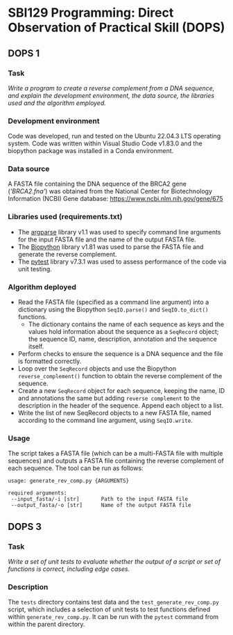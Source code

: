 # SBI129 Programming: Direct Observation of Practical Skill (DOPS)

## DOPS 1
### Task
*Write a program to create a reverse complement from a DNA sequence, and explain the development environment, the data source, the libraries used and the algorithm employed.*

### Development environment
Code was developed, run and tested on the Ubuntu 22.04.3 LTS operating system. Code was written within Visual Studio Code v1.83.0 and the biopython package was installed in a Conda environment.

### Data source
A FASTA file containing the DNA sequence of the BRCA2 gene (*'BRCA2.fna'*) was obtained from the National Center for Biotechnology Information (NCBI) Gene database: https://www.ncbi.nlm.nih.gov/gene/675

### Libraries used (requirements.txt)
- The [argparse](https://docs.python.org/3/library/argparse.html) library v1.1 was used to specify command line arguments for the input FASTA file and the name of the output FASTA file.
- The [Biopython](https://biopython.org/) library v1.81 was used to parse the FASTA file and generate the reverse complement.
- The [pytest](https://docs.pytest.org/en/7.4.x/) library v7.3.1 was used to assess performance of the code via unit testing.

### Algorithm deployed
- Read the FASTA file (specified as a command line argument) into a dictionary using the Biopython `SeqIO.parse()` and `SeqIO.to_dict()` functions.
    - The dictionary contains the name of each sequence as keys and the values hold information about the sequence as a `SeqRecord` object; the sequence ID, name, description, annotation and the sequence itself.
- Perform checks to ensure the sequence is a DNA sequence and the file is formatted correctly.
- Loop over the `SeqRecord` objects and use the Biopython `reverse_complement()` function to obtain the reverse complement of the sequence.
- Create a new `SeqRecord` object for each sequence, keeping the name, ID and annotations the same but adding `reverse complement` to the description in the header of the sequence. Append each object to a list.
- Write the list of new SeqRecord objects to a new FASTA file, named according to the command line argument, using `SeqIO.write`.

### Usage
The script takes a FASTA file (which can be a multi-FASTA file with multiple sequences) and outputs a FASTA file containing the reverse complement of each sequence. The tool can be run as follows:

```
usage: generate_rev_comp.py {ARGUMENTS}

required arguments:
 --input_fasta/-i [str]       Path to the input FASTA file
 --output_fasta/-o [str]      Name of the output FASTA file
```

## DOPS 3
### Task
*Write a set of unit tests to evaluate whether the output of a script or set of functions is correct, including edge cases.*
### Description
The `tests` directory contains test data and the `test_generate_rev_comp.py` script, which includes a selection of unit tests to test functions defined within `generate_rev_comp.py`. It can be run with the `pytest` command from within the parent directory.
